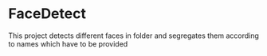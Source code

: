 # FaceDetect
This project detects different faces in folder and segregates them according to names which have to be provided
